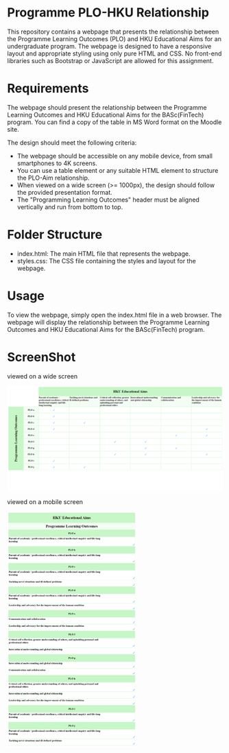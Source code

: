 # Programme PLO-HKU Relationship
This repository contains a webpage that presents the relationship between the Programme Learning Outcomes (PLO) and HKU Educational Aims for an undergraduate program. The webpage is designed to have a responsive layout and appropriate styling using only pure HTML and CSS. No front-end libraries such as Bootstrap or JavaScript are allowed for this assignment.

# Requirements
The webpage should present the relationship between the Programme Learning Outcomes and HKU Educational Aims for the BASc(FinTech) program. You can find a copy of the table in MS Word format on the Moodle site.

The design should meet the following criteria:
- The webpage should be accessible on any mobile device, from small smartphones to 4K screens.
- You can use a table element or any suitable HTML element to structure the PLO-Aim relationship.
- When viewed on a wide screen (>= 1000px), the design should follow the provided presentation format.
- The "Programming Learning Outcomes" header must be aligned vertically and run from bottom to top.

# Folder Structure
- index.html: The main HTML file that represents the webpage.
- styles.css: The CSS file containing the styles and layout for the webpage.

# Usage
To view the webpage, simply open the index.html file in a web browser. The webpage will display the relationship between the Programme Learning Outcomes and HKU Educational Aims for the BASc(FinTech) program.

# ScreenShot
viewed on a wide screen

<img src="Screenshot/Normal.png" alt="Screenshot">

viewed on a mobile screen

<img src="Screenshot/Responsive.png" alt="Screenshot" height="550">
